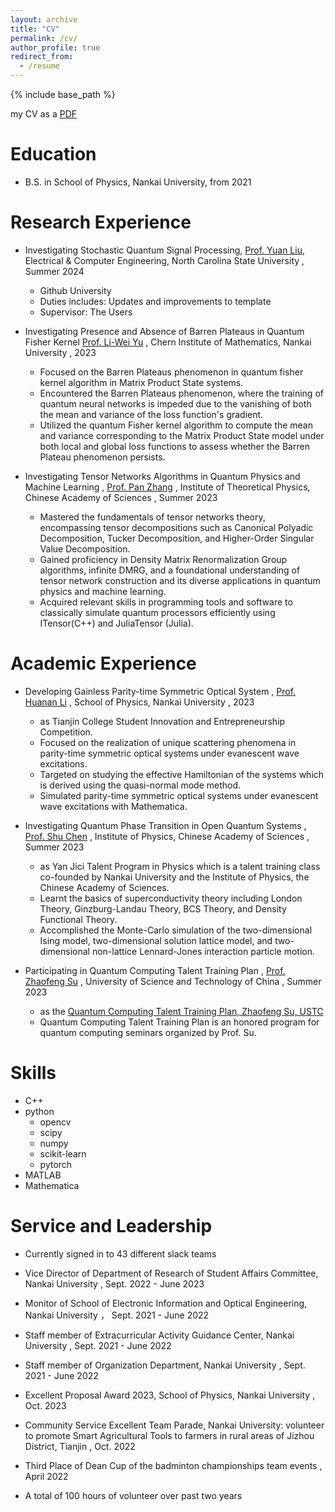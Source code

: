 ```yaml
---
layout: archive
title: "CV"
permalink: /cv/
author_profile: true
redirect_from:
  - /resume
---
```


{% include base_path %}

my CV as a [PDF](/CV_LangxuBai.pdf)

Education
======
* B.S. in School of Physics, Nankai University,  from 2021

Research Experience
======
* Investigating Stochastic Quantum Signal Processing, [Prof. Yuan Liu](https://scholar.google.com/citations?user=5EGClVoAAAAJ),  Electrical & Computer Engineering, North Carolina State University , Summer 2024
  * Github University
  * Duties includes: Updates and improvements to template
  * Supervisor: The Users

* Investigating Presence and Absence of Barren Plateaus in Quantum Fisher Kernel [Prof. Li-Wei Yu](https://orcid.org/0000-0002-5849-4029) , Chern Institute of Mathematics, Nankai University , 2023
  * Focused on the Barren Plateaus phenomenon in quantum fisher kernel algorithm in Matrix Product State systems.
  * Encountered the Barren Plateaus phenomenon, where the training of quantum neural networks is impeded due to the vanishing of both the mean and variance of the loss function's gradient. 
  * Utilized the quantum Fisher kernel algorithm to compute the mean and variance corresponding to the Matrix Product State model under both local and global loss functions to assess whether the Barren Plateau phenomenon persists.  

* Investigating Tensor Networks Algorithms in Quantum Physics and Machine Learning , [Prof. Pan Zhang](https://scholar.google.com/citations?hl=zh-CN&user=MFnbrRUAAAAJ) , Institute of Theoretical Physics, Chinese Academy of Sciences , Summer 2023
  * Mastered the fundamentals of tensor networks theory, encompassing tensor decompositions such as Canonical Polyadic Decomposition, Tucker Decomposition, and Higher-Order Singular Value Decomposition.
  * Gained proficiency in Density Matrix Renormalization Group algorithms, infinite DMRG, and a foundational understanding of tensor network construction and its diverse applications in quantum physics and machine learning.
  * Acquired relevant skills in programming tools and software to classically simulate quantum processors efficiently using ITensor(C++) and JuliaTensor (Julia).
  
Academic Experience
======
* Developing Gainless Parity-time Symmetric Optical System , [Prof. Huanan Li](https://orcid.org/0000-0002-8834-4320) , School of Physics, Nankai University , 2023
  * as Tianjin College Student Innovation and Entrepreneurship Competition.
  * Focused on the realization of unique scattering phenomena in parity-time symmetric optical systems under evanescent wave excitations.
  * Targeted on studying the effective Hamiltonian of the systems which is derived using the quasi-normal mode method.
  * Simulated parity-time symmetric optical systems under evanescent wave excitations with Mathematica.

* Investigating Quantum Phase Transition in Open Quantum Systems , [Prof. Shu Chen](https://orcid.org/0000-0003-2605-6128) , Institute of Physics, Chinese Academy of Sciences , Summer 2023
  * as Yan Jici Talent Program in Physics which is a talent training class co-founded by Nankai University and the Institute of Physics, the Chinese Academy of Sciences.
  * Learnt the basics of superconductivity theory including London Theory, Ginzburg-Landau Theory, BCS Theory, and Density Functional Theory.
  * Accomplished the Monte-Carlo simulation of the two-dimensional Ising model, two-dimensional solution lattice model, and two-dimensional non-lattice Lennard-Jones interaction particle motion.

* Participating in Quantum Computing Talent Training Plan , [Prof. Zhaofeng Su](https://scholar.google.com/citations?user=0T0pjKkAAAAJ&hl=zh-CN&oi=sra) , University of Science and Technology of China , Summer 2023
  * as the [Quantum Computing Talent Training Plan, Zhaofeng Su, USTC](https://faculty.ustc.edu.cn/zfsu/zh_CN/zhym/593642/list/index.htm)
  * Quantum Computing Talent Training Plan is an honored program for quantum computing seminars organized by Prof. Su.
<!--
  * Learnt the basics through the Chap. 1 - 6 of Quantum Computation and Quantum Information, Nielsen M A, Chuang I L.
  -->

Skills
======
* C++
* python
  * opencv
  * scipy
  * numpy
  * scikit-learn
  * pytorch
* MATLAB
* Mathematica

<!--
Publications
======
 <ul>{% for post in site.publications reversed %}
    {% include archive-single-cv.html %}
  {% endfor %}</ul> 
  
Talks
======
  <ul>{% for post in site.talks reversed %}
    {% include archive-single-talk-cv.html  %}
  {% endfor %}</ul>
  
Teaching
======
  <ul>{% for post in site.teaching reversed %}
    {% include archive-single-cv.html %}
  {% endfor %}</ul>

-->
  
Service and Leadership
======
* Currently signed in to 43 different slack teams
* Vice Director of Department of Research of Student Affairs Committee, Nankai University , Sept. 2022 - June 2023
* Monitor of School of Electronic Information and Optical Engineering, Nankai University ， Sept. 2021 - June 2022
* Staff member of Extracurricular Activity Guidance Center, Nankai University , Sept. 2021 - June 2022
* Staff member of Organization Department, Nankai University , Sept. 2021 - June 2022

* Excellent Proposal Award 2023, School of Physics, Nankai University , Oct. 2023
* Community Service Excellent Team Parade, Nankai University: volunteer to promote Smart Agricultural Tools to farmers in rural areas of Jizhou District, Tianjin , Oct. 2022
* Third Place of Dean Cup of the badminton championships team events , April 2022

* A total of 100 hours of volunteer over past two years
